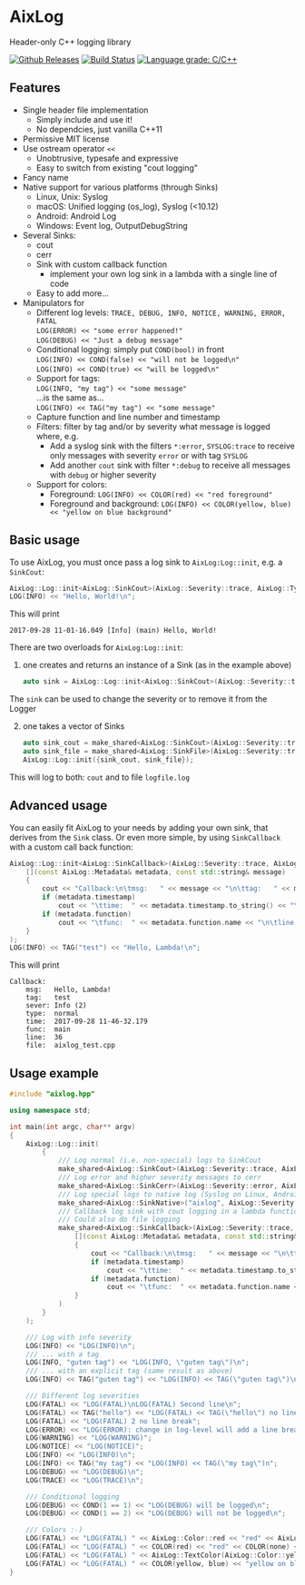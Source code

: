 # AixLog

Header-only C++ logging library

[![Github Releases](https://img.shields.io/github/release/badaix/aixlog.svg)](https://github.com/badaix/aixlog/releases)
[![Build Status](https://travis-ci.org/badaix/aixlog.svg?branch=master)](https://travis-ci.org/badaix/aixlog)
[![Language grade: C/C++](https://img.shields.io/lgtm/grade/cpp/g/badaix/aixlog.svg)](https://lgtm.com/projects/g/badaix/aixlog/context:cpp)  

## Features

* Single header file implementation
  * Simply include and use it!
  * No dependcies, just vanilla C++11
* Permissive MIT license
* Use ostream operator `<<`
  * Unobtrusive, typesafe and expressive
  * Easy to switch from existing "cout logging"
* Fancy name
* Native support for various platforms (through Sinks)
  * Linux, Unix: Syslog
  * macOS: Unified logging (os_log), Syslog (<10.12)
  * Android: Android Log
  * Windows: Event log, OutputDebugString
* Several Sinks:
  * cout
  * cerr
  * Sink with custom callback function
    * implement your own log sink in a lambda with a single line of code
  * Easy to add more...
* Manipulators for
  * Different log levels: `TRACE, DEBUG, INFO, NOTICE, WARNING, ERROR, FATAL`  
    `LOG(ERROR) << "some error happened!"`  
    `LOG(DEBUG) << "Just a debug message"`
  * Conditional logging: simply put `COND(bool)` in front   
    `LOG(INFO) << COND(false) << "will not be logged\n"`  
    `LOG(INFO) << COND(true) << "will be logged\n"`
  * Support for tags:  
    `LOG(INFO, "my tag") << "some message"`  
    ...is the same as...  
    `LOG(INFO) << TAG("my tag") << "some message"`
  * Capture function and line number and timestamp
  * Filters: filter by tag and/or by severity what message is logged where, e.g.
    * Add a syslog sink with the filters `*:error`, `SYSLOG:trace` to receive only messages with severity `error` or with tag `SYSLOG`
    * Add another `cout` sink with filter `*:debug` to receive all messages with `debug` or higher severity
  * Support for colors:
    * Foreground: `LOG(INFO) << COLOR(red) << "red foreground"`
    * Foreground and background: `LOG(INFO) << COLOR(yellow, blue) << "yellow on blue background"`

## Basic usage

To use AixLog, you must once pass a log sink to `AixLog:Log::init`, e.g. a `SinkCout`:

```c++
AixLog::Log::init<AixLog::SinkCout>(AixLog::Severity::trace, AixLog::Type::normal);
LOG(INFO) << "Hello, World!\n";
```

This will print

```
2017-09-28 11-01-16.049 [Info] (main) Hello, World!
```

There are two overloads for `AixLog:Log::init`:

1. one creates and returns an instance of a Sink (as in the example above)

   ```c++
   auto sink = AixLog::Log::init<AixLog::SinkCout>(AixLog::Severity::trace, AixLog::Type::normal);
   ```

The `sink` can be used to change the severity or to remove it from the Logger

2. one takes a vector of Sinks

   ```c++
   auto sink_cout = make_shared<AixLog::SinkCout>(AixLog::Severity::trace, AixLog::Type::normal);
   auto sink_file = make_shared<AixLog::SinkFile>(AixLog::Severity::trace, AixLog::Type::all, "logfile.log");
   AixLog::Log::init({sink_cout, sink_file});
   ```

This will log to both: `cout` and to file `logfile.log`

## Advanced usage

You can easily fit AixLog to your needs by adding your own sink, that derives from the `Sink` class. Or even more simple, by using `SinkCallback` with a custom call back function:

```c++
AixLog::Log::init<AixLog::SinkCallback>(AixLog::Severity::trace, AixLog::Type::all, 
    [](const AixLog::Metadata& metadata, const std::string& message)
    {
        cout << "Callback:\n\tmsg:   " << message << "\n\ttag:   " << metadata.tag.text << "\n\tsever: " << AixLog::Log::to_string(metadata.severity) << " (" << (int)metadata.severity << ")\n\ttype:  " << (metadata.type == AixLog::Type::normal?"normal":"special") << "\n";
        if (metadata.timestamp)
            cout << "\ttime:  " << metadata.timestamp.to_string() << "\n";
        if (metadata.function)
            cout << "\tfunc:  " << metadata.function.name << "\n\tline:  " << metadata.function.line << "\n\tfile:  " << metadata.function.file << "\n";
    }
);
LOG(INFO) << TAG("test") << "Hello, Lambda!\n";
```

This will print

```
Callback:
    msg:   Hello, Lambda!
    tag:   test
    sever: Info (2)
    type:  normal
    time:  2017-09-28 11-46-32.179
    func:  main
    line:  36
    file:  aixlog_test.cpp
```

## Usage example

```c++
#include "aixlog.hpp"

using namespace std;

int main(int argc, char** argv)
{
    AixLog::Log::init(
        {
            /// Log normal (i.e. non-special) logs to SinkCout
            make_shared<AixLog::SinkCout>(AixLog::Severity::trace, AixLog::Type::normal, "cout: %Y-%m-%d %H-%M-%S.#ms [#severity] (#tag) #message"),
            /// Log error and higher severity messages to cerr
            make_shared<AixLog::SinkCerr>(AixLog::Severity::error, AixLog::Type::all, "cerr: %Y-%m-%d %H-%M-%S.#ms [#severity] (#tag)"),
            /// Log special logs to native log (Syslog on Linux, Android Log on Android, EventLog on Windows, Unified logging on Apple)
            make_shared<AixLog::SinkNative>("aixlog", AixLog::Severity::trace, AixLog::Type::special),
            /// Callback log sink with cout logging in a lambda function
            /// Could also do file logging
            make_shared<AixLog::SinkCallback>(AixLog::Severity::trace, AixLog::Type::all, 
                [](const AixLog::Metadata& metadata, const std::string& message)
                {
                    cout << "Callback:\n\tmsg:   " << message << "\n\ttag:   " << metadata.tag.text << "\n\tsever: " << AixLog::Log::to_string(metadata.severity) << " (" << (int)metadata.severity << ")\n\ttype:  " << (metadata.type == AixLog::Type::normal?"normal":"special") << "\n";
                    if (metadata.timestamp)
                        cout << "\ttime:  " << metadata.timestamp.to_string() << "\n";
                    if (metadata.function)
                        cout << "\tfunc:  " << metadata.function.name << "\n\tline:  " << metadata.function.line << "\n\tfile:  " << metadata.function.file << "\n";
                }
            )
        }
    );

    /// Log with info severity
    LOG(INFO) << "LOG(INFO)\n";
    /// ... with a tag
    LOG(INFO, "guten tag") << "LOG(INFO, \"guten tag\")\n";
    /// ... with an explicit tag (same result as above)
    LOG(INFO) << TAG("guten tag") << "LOG(INFO) << TAG(\"guten tag\")\n";

    /// Different log severities
    LOG(FATAL) << "LOG(FATAL)\nLOG(FATAL) Second line\n";
    LOG(FATAL) << TAG("hello") << "LOG(FATAL) << TAG(\"hello\") no line break";
    LOG(FATAL) << "LOG(FATAL) 2 no line break";
    LOG(ERROR) << "LOG(ERROR): change in log-level will add a line break";
    LOG(WARNING) << "LOG(WARNING)";
    LOG(NOTICE) << "LOG(NOTICE)";
    LOG(INFO) << "LOG(INFO)\n";
    LOG(INFO) << TAG("my tag") << "LOG(INFO) << TAG(\"my tag\")n";
    LOG(DEBUG) << "LOG(DEBUG)\n";
    LOG(TRACE) << "LOG(TRACE)\n";

    /// Conditional logging
    LOG(DEBUG) << COND(1 == 1) << "LOG(DEBUG) will be logged\n";
    LOG(DEBUG) << COND(1 == 2) << "LOG(DEBUG) will not be logged\n";

    /// Colors :-)
    LOG(FATAL) << "LOG(FATAL) " << AixLog::Color::red << "red" << AixLog::Color::none << ", default color\n";
    LOG(FATAL) << "LOG(FATAL) " << COLOR(red) << "red" << COLOR(none) << ", default color (using macros)\n";
    LOG(FATAL) << "LOG(FATAL) " << AixLog::TextColor(AixLog::Color::yellow, AixLog::Color::blue) << "yellow on blue background" << AixLog::Color::none << ", default color\n";
    LOG(FATAL) << "LOG(FATAL) " << COLOR(yellow, blue) << "yellow on blue background" << COLOR(none) << ", default color (using macros)\n";
}
```
